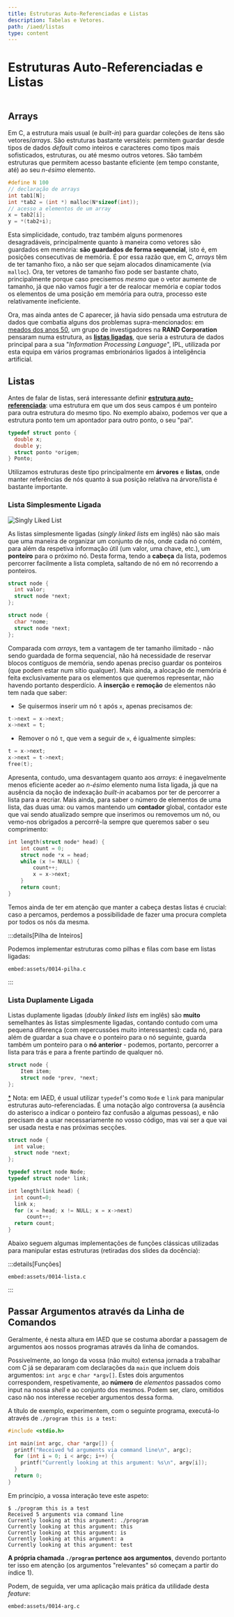 ```yaml
---
title: Estruturas Auto-Referenciadas e Listas
description: Tabelas e Vetores.
path: /iaed/listas
type: content
---
```


# Estruturas Auto-Referenciadas e Listas

```toc

```

## Arrays

Em C, a estrutura mais usual (e _built-in_) para guardar coleções de itens são vetores/_arrays_. São estruturas bastante versáteis: permitem guardar desde tipos de dados _default_ como inteiros e caracteres como tipos mais sofisticados, estruturas, ou até mesmo outros vetores. São também estruturas que permitem acesso bastante eficiente (em tempo constante, até) ao seu _n-ésimo_ elemento.

```c
#define N 100
// declaração de arrays
int tab1[N];
int *tab2 = (int *) malloc(N*sizeof(int));
// acesso a elementos de um array
x = tab2[i];
y = *(tab2+i);
```

Esta simplicidade, contudo, traz também alguns pormenores desagradáveis, principalmente quanto à maneira como vetores são guardados em memória: **são guardados de forma sequencial**, isto é, em posições consecutivas de memória. É por essa razão que, em C, _arrays_ têm de ter tamanho fixo, a não ser que sejam alocados dinamicamente (via `malloc`). Ora, ter vetores de tamanho fixo pode ser bastante chato, principalmente porque caso precisemos _mesmo_ que o vetor aumente de tamanho, já que não vamos fugir a ter de realocar memória e copiar todos os elementos de uma posição em memória para outra, processo este relativamente ineficiente.

Ora, mas ainda antes de C aparecer, já havia sido pensada uma estrutura de dados que combatia alguns dos problemas supra-mencionados: em [meados dos anos 50](https://en.wikipedia.org/wiki/Linked_list#History), um grupo de investigadores na **RAND Corporation** pensaram numa estrutura, as [**listas ligadas**](color:orange), que seria a estrutura de dados principal para a sua "_Information Processing Language_", IPL, utilizada por esta equipa em vários programas embrionários ligados à inteligência artificial.

## Listas

Antes de falar de listas, será interessante definir [**estrutura auto-referenciada**](color:green): uma estrutura em que um dos seus campos é um ponteiro para outra estrutura do mesmo tipo. No exemplo abaixo, podemos ver que a estrutura ponto tem um apontador para outro ponto, o seu "pai".

```c
typedef struct ponto {
  double x;
  double y;
  struct ponto *origem;
} Ponto;
```

Utilizamos estruturas deste tipo principalmente em **árvores** e **listas**, onde manter referências de nós quanto à sua posição relativa na árvore/lista é bastante importante.

### Lista Simplesmente Ligada

![Singly Liked List](./assets/0014-listaligada.png#dark=1)

As listas simplesmente ligadas (_singly linked lists_ em inglês) não são mais que uma maneira de organizar um conjunto de nós, onde cada nó contém, para além da respetiva informação útil (um valor, uma chave, etc.), um **ponteiro** para o próximo nó. Desta forma, tendo a **cabeça** da lista, podemos percorrer facilmente a lista completa, saltando de nó em nó recorrendo a ponteiros.

```c
struct node {
  int valor;
  struct node *next;
};

struct node {
  char *nome;
  struct node *next;
};
```

Comparada com _arrays_, tem a vantagem de ter tamanho ilimitado - não sendo guardada de forma sequencial, não há necessidade de reservar blocos contíguos de memória, sendo apenas preciso guardar os ponteiros (que podem estar num sítio qualquer). Mais ainda, a alocação de memória é feita exclusivamente para os elementos que queremos representar, não havendo portanto desperdício. A **inserção** e **remoção** de elementos não tem nada que saber:

- Se quisermos inserir um nó `t` após `x`, apenas precisamos de:

```c
t->next = x->next;
x->next = t;
```

- Remover o nó `t`, que vem a seguir de `x`, é igualmente simples:

```c
t = x->next;
x->next = t->next;
free(t);
```

Apresenta, contudo, uma desvantagem quanto aos _arrays_: é inegavelmente menos eficiente aceder ao _n-ésimo_ elemento numa lista ligada, já que na ausência da noção de indexação _built-in_ acabamos por ter de percorrer a lista para a recriar. Mais ainda, para saber o número de elementos de uma lista, das duas uma: ou vamos mantendo um **contador** global, contador este que vai sendo atualizado sempre que inserimos ou removemos um nó, ou vemo-nos obrigados a percorrê-la sempre que queremos saber o seu comprimento:

```c
int length(struct node* head) {
    int count = 0;
    struct node *x = head;
    while (x != NULL) {
        count++;
        x = x->next;
    }
    return count;
}
```

Temos ainda de ter em atenção que manter a cabeça destas listas é crucial: caso a percamos, perdemos a possibilidade de fazer uma procura completa por todos os nós da mesma.

:::details[Pilha de Inteiros]

Podemos implementar estruturas como pilhas e filas com base em listas ligadas:

`embed:assets/0014-pilha.c`

:::

### Lista Duplamente Ligada

Listas duplamente ligadas (_doubly linked lists_ em inglês) são **muito** semelhantes às listas simplesmente ligadas, contando contudo com uma pequena diferença (com repercussões muito interessantes): cada nó, para além de guardar a sua chave e o ponteiro para o nó seguinte, guarda também um ponteiro para o **nó anterior** - podemos, portanto, percorrer a lista para trás e para a frente partindo de qualquer nó.

```c
struct node {
    Item item;
    struct node *prev, *next;
};
```

[\*](color:yellow) Nota: em IAED, é usual utilizar `typedef`'s como `Node` e `link` para manipular estruturas auto-referenciadas. É uma notação algo controversa (a ausência do asterisco a indicar o ponteiro faz confusão a algumas pessoas), e não precisam de a usar necessariamente no vosso código, mas vai ser a que vai ser usada nesta e nas próximas secções.

```c
struct node {
  int value;
  struct node *next;
};

typedef struct node Node;
typedef struct node* link;

int length(link head) {
  int count=0;
  link x;
  for (x = head; x != NULL; x = x->next)
      count++;
  return count;
}
```

Abaixo seguem algumas implementações de funções clássicas utilizadas para manipular estas estruturas (retiradas dos slides da docência):

:::details[Funções]

`embed:assets/0014-lista.c`

:::

## Passar Argumentos através da Linha de Comandos

Geralmente, é nesta altura em IAED que se costuma abordar a passagem de argumentos aos nossos programas através da linha de comandos.

Possivelmente, ao longo da vossa (não muito) extensa jornada a trabalhar com C já se depararam com declarações da `main` que incluem dois argumentos: `int argc` e `char *argv[]`. Estes dois argumentos correspondem, respetivamente, ao **número** de _elementos_ passados como input na nossa _shell_ e ao conjunto dos mesmos. Podem ser, claro, omitidos caso não nos interesse receber argumentos dessa forma.

A título de exemplo, experimentem, com o seguinte programa, executá-lo através de `./program this is a test`:

```c
#include <stdio.h>

int main(int argc, char *argv[]) {
  printf("Received %d arguments via command line\n", argc);
  for (int i = 0; i < argc; i++) {
    printf("Currently looking at this argument: %s\n", argv[i]);
  }
  return 0;
}
```

Em princípio, a vossa interação teve este aspeto:

```
$ ./program this is a test
Received 5 arguments via command line
Currently looking at this argument: ./program
Currently looking at this argument: this
Currently looking at this argument: is
Currently looking at this argument: a
Currently looking at this argument: test
```

**A própria chamada `./program` pertence aos argumentos**, devendo portanto ter isso em atenção (os argumentos "relevantes" só começam a partir do índice $1$).

Podem, de seguida, ver uma aplicação mais prática da utilidade desta _feature_:

`embed:assets/0014-arg.c`

